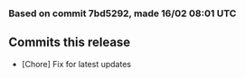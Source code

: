 ### Based on commit 7bd5292, made 16/02 08:01 UTC
## Commits this release
  - [Chore] Fix for latest updates